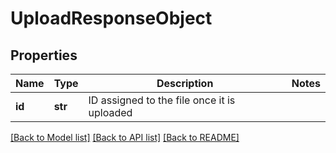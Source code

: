 # UploadResponseObject

## Properties
Name | Type | Description | Notes
------------ | ------------- | ------------- | -------------
**id** | **str** | ID assigned to the file once it is uploaded | 

[[Back to Model list]](../README.md#documentation-for-models) [[Back to API list]](../README.md#documentation-for-api-endpoints) [[Back to README]](../README.md)


